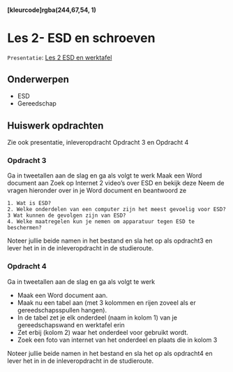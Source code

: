 #### [kleurcode]rgba(244,67,54, 1)

# Les 2- ESD en schroeven

``Presentatie``: <a href="https://elo.kw1c.nl/CMS/Studie/811%20ICT-Academie/811%20VakkenInhoud/%5BB.11%20HARa%5D%20Hardware%20AO/25187%20%C2%A0%20Applicatie-%20en%20mediaontwikkelaar/Periode%2001/Productie/01.%20Reader/Les%202%20-%20Veilig%20Werken%20&%20ESD.pptx">Les 2 ESD en werktafel</a>

## Onderwerpen

* ESD
* Gereedschap

## Huiswerk opdrachten

Zie ook presentatie, inleveropdracht Opdracht 3 en Opdracht 4

### Opdracht 3

Ga in tweetallen aan de slag en ga als volgt te werk
Maak een Word document aan
Zoek op Internet 2 video’s over ESD en bekijk deze
Neem de vragen hieronder over in je Word document en beantwoord ze

    1. Wat is ESD?
    2. Welke onderdelen van een computer zijn het meest gevoelig voor ESD?
    3 Wat kunnen de gevolgen zijn van ESD?
    4. Welke maatregelen kun je nemen om apparatuur tegen ESD te beschermen?

Noteer jullie beide namen in het bestand en sla het op als opdracht3 en lever het in in de inleveropdracht in de studieroute.

### Opdracht 4

Ga in tweetallen aan de slag en ga als volgt te werk
- Maak een Word document aan.
- Maak nu een tabel aan (met 3 kolommen en rijen zoveel als er gereedschapsspullen hangen). 
- In de tabel zet je elk onderdeel (naam in kolom 1) van je gereedschapswand en werktafel erin
- Zet erbij (kolom 2) waar het onderdeel voor gebruikt wordt. 
- Zoek een foto van internet van het onderdeel en plaats die in kolom 3

Noteer jullie beide namen in het bestand en sla het op als opdracht4 en lever het in in de inleveropdracht in de studieroute.
